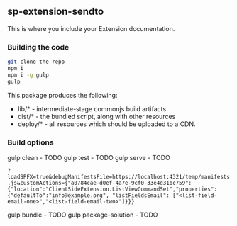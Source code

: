 ## sp-extension-sendto

This is where you include your Extension documentation.

### Building the code

```bash
git clone the repo
npm i
npm i -g gulp
gulp
```

This package produces the following:

* lib/* - intermediate-stage commonjs build artifacts
* dist/* - the bundled script, along with other resources
* deploy/* - all resources which should be uploaded to a CDN.

### Build options

gulp clean - TODO
gulp test - TODO
gulp serve - TODO

`?loadSPFX=true&debugManifestsFile=https://localhost:4321/temp/manifests.js&customActions={"a0784cae-d0ef-4a7e-9cf0-33e4d31bc759":{"location":"ClientSideExtension.ListViewCommandSet","properties":{"defaultTo":"info@example.org", "listFieldsEmail": ["<list-field-email-one>","<list-field-email-two>"]}}}`


gulp bundle - TODO
gulp package-solution - TODO
